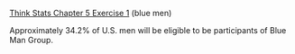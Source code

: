 [Think Stats Chapter 5 Exercise 1](http://greenteapress.com/thinkstats2/html/thinkstats2006.html#toc50) (blue men)

Approximately 34.2% of U.S. men will be eligible to be participants of Blue Man Group.